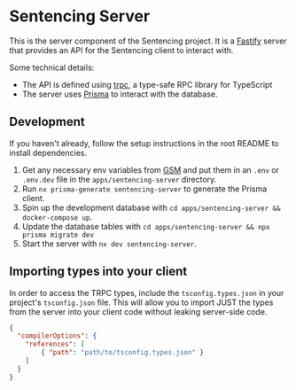 # Sentencing Server

This is the server component of the Sentencing project. It is a [Fastify](https://fastify.dev/) server that provides an API for the Sentencing client to interact with.

Some technical details:

- The API is defined using [trpc](https://trpc.io/), a type-safe RPC library for TypeScript
- The server uses [Prisma](https://www.prisma.io/) to interact with the database.

## Development

If you haven't already, follow the setup instructions in the root README to install dependencies.

1. Get any necessary env variables from [GSM](https://console.cloud.google.com/security/secret-manager/secret/env_dev_sentencing_server/versions?project=recidiviz-dashboard-staging) and put them in an `.env` or `.env.dev` file in the `apps/sentencing-server` directory.
2. Run `nx prisma-generate sentencing-server` to generate the Prisma client.
3. Spin up the development database with `cd apps/sentencing-server && docker-compose up`.
4. Update the database tables with `cd apps/sentencing-server && npx prisma migrate dev`
5. Start the server with `nx dev sentencing-server`.

## Importing types into your client

In order to access the TRPC types, include the `tsconfig.types.json` in your project's `tsconfig.json` file. This will allow you to import JUST the types from the server into your client code without leaking server-side code.

```json
{
  "compilerOptions": {
    "references": [
        { "path": "path/to/tsconfig.types.json" }
    ]
  }
}
```
